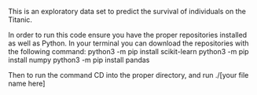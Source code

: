This is an exploratory data set to predict the survival of individuals on the Titanic.

In order to run this code ensure you have the proper repositories installed as well as Python.
In your terminal you can download the repositories with the following command:
python3 -m pip install scikit-learn
python3 -m pip install numpy
python3 -m pip install pandas

Then to run the command CD into the proper directory, and run ./[your file name here]
